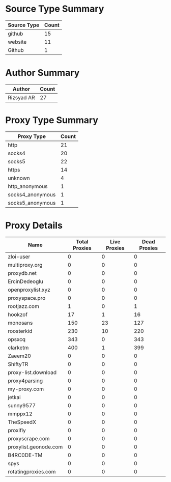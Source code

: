 # Source Type Summary

| Source Type | Count |
|-------------|-------|
| github | 15 |
| website | 11 |
| Github | 1 |


# Author Summary

| Author | Count |
|--------|-------|
| Rizsyad AR | 27 |


# Proxy Type Summary

| Proxy Type | Count |
|------------|-------|
| http | 21 |
| socks4 | 20 |
| socks5 | 22 |
| https | 14 |
| unknown | 4 |
| http_anonymous | 1 |
| socks4_anonymous | 1 |
| socks5_anonymous | 1 |


# Proxy Details

| Name | Total Proxies | Live Proxies | Dead Proxies |
|------|---------------|--------------|---------------|
| zloi-user | 0 | 0 | 0 |
| multiproxy.org | 0 | 0 | 0 |
| proxydb.net | 0 | 0 | 0 |
| ErcinDedeoglu | 0 | 0 | 0 |
| openproxylist.xyz | 0 | 0 | 0 |
| proxyspace.pro | 0 | 0 | 0 |
| rootjazz.com | 1 | 0 | 1 |
| hookzof | 17 | 1 | 16 |
| monosans | 150 | 23 | 127 |
| roosterkid | 230 | 10 | 220 |
| opsxcq | 343 | 0 | 343 |
| clarketm | 400 | 1 | 399 |
| Zaeem20 | 0 | 0 | 0 |
| ShiftyTR | 0 | 0 | 0 |
| proxy-list.download | 0 | 0 | 0 |
| proxy4parsing | 0 | 0 | 0 |
| my-proxy.com | 0 | 0 | 0 |
| jetkai | 0 | 0 | 0 |
| sunny9577 | 0 | 0 | 0 |
| mmppx12 | 0 | 0 | 0 |
| TheSpeedX | 0 | 0 | 0 |
| proxifly | 0 | 0 | 0 |
| proxyscrape.com | 0 | 0 | 0 |
| proxylist.geonode.com | 0 | 0 | 0 |
| B4RC0DE-TM | 0 | 0 | 0 |
| spys | 0 | 0 | 0 |
| rotatingproxies.com | 0 | 0 | 0 |

